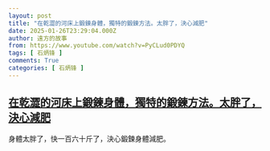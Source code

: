 ```yaml
---
layout: post
title: "在乾澀的河床上鍛鍊身體，獨特的鍛鍊方法。太胖了，決心減肥"
date: 2025-01-26T23:29:04.000Z
author: 遠方的故事
from: https://www.youtube.com/watch?v=PyCLud0PDYQ
tags: [ 石炳锋 ]
comments: True
categories: [ 石炳锋 ]
---
```

<!--1737934144000-->
[在乾澀的河床上鍛鍊身體，獨特的鍛鍊方法。太胖了，決心減肥](https://www.youtube.com/watch?v=PyCLud0PDYQ)
------

<div>
身體太胖了，快一百六十斤了，決心鍛鍊身體減肥。
</div>
